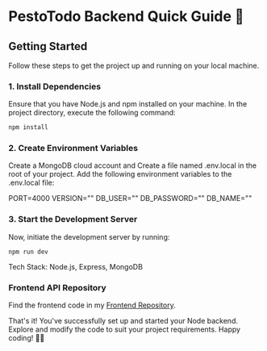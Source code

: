 
# PestoTodo Backend Quick Guide  🚀


## Getting Started

Follow these steps to get the project up and running on your local machine.

### 1. Install Dependencies

Ensure that you have Node.js and npm installed on your machine. In the project directory, execute the following command:

```bash
npm install
``````

### 2. Create Environment Variables

Create a MongoDB cloud account and Create a file named .env.local in the root of your project. Add the following environment variables to the .env.local file:

PORT=4000
VERSION=""
DB_USER=""
DB_PASSWORD=""
DB_NAME=""


### 3. Start the Development Server

Now, initiate the development server by running:
``````
npm run dev
``````
Tech Stack: Node.js, Express, MongoDB

### Frontend API Repository
Find the frontend code in my [Frontend Repository](https://github.com/imSmaity/TaskManagement).



That's it! You've successfully set up and started your Node backend. Explore and modify the code to suit your project requirements. Happy coding! 🎉✨